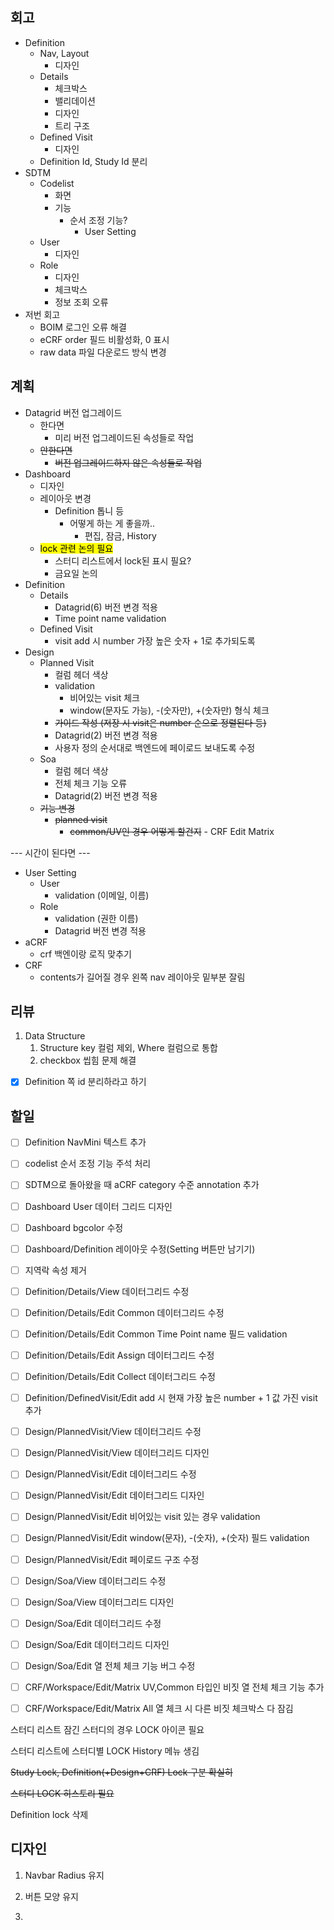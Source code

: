 ## 회고

- Definition
  - Nav, Layout
    - 디자인
  - Details
    - 체크박스
    - 밸리데이션
    - 디자인
    - 트리 구조
  - Defined Visit
    - 디자인
  - Definition Id, Study Id 분리
- SDTM
  - Codelist
    - 화면
    - 기능
      - 순서 조정 기능?
        - User Setting 
  - User
    - 디자인
  - Role
    - 디자인
    - 체크박스
    - 정보 조회 오류
- 저번 회고
  - BOIM 로그인 오류 해결
  - eCRF order 필드 비활성화, 0 표시
  - raw data 파일 다운로드 방식 변경

## 계획

- Datagrid 버전 업그레이드
  - 한다면
    - 미리 버전 업그레이드된 속성들로 작업
  - ~~안한다면~~
    - ~~버전 업그레이드하지 않은 속성들로 작업~~
- Dashboard
  - 디자인
  - 레이아웃 변경
    - Definition 톱니 등
      - 어떻게 하는 게 좋을까..
        - 편집, 잠금, History
  - <mark>lock 관련 논의 필요</mark>
    - 스터디 리스트에서 lock된 표시 필요?
    - 금요일 논의
- Definition
  - Details
    - Datagrid(6) 버전 변경 적용
    - Time point name validation
  - Defined Visit
    - visit add 시 number 가장 높은 숫자 + 1로 추가되도록
- Design
  - Planned Visit
    - 컬럼 헤더 색상
    - validation
      - 비어있는 visit 체크
      - window(문자도 가능), -(숫자만), +(숫자만) 형식 체크
    - ~~가이드 작성 (저장 시 visit은 number 순으로 정렬된다 등)~~
    - Datagrid(2) 버전 변경 적용
    - 사용자 정의 순서대로 백엔드에 페이로드 보내도록 수정
  - Soa
    - 컬럼 헤더 색상
    - 전체 체크 기능 오류
    - Datagrid(2) 버전 변경 적용
  - ~~기능 변경~~
    - ~~planned visit~~
      - ~~common/UV인 경우 어떻게 할건지~~ - CRF Edit Matrix

--- 시간이 된다면 ---

- User Setting
  - User
    - validation (이메일, 이름)
  - Role
    - validation (권한 이름)
    - Datagrid 버전 변경 적용
- aCRF
  - crf 백엔이랑 로직 맞추기
- CRF 
  - contents가 길어질 경우 왼쪽 nav 레이아웃 밑부분 잘림

## 리뷰

1. Data Structure
   1. Structure key 컬럼 제외, Where 컬럼으로 통합
   2. checkbox 씹힘 문제 해결
- [x] Definition 쪽 id 분리하라고 하기 

## 할일

- [ ] Definition NavMini 텍스트 추가

- [ ] codelist 순서 조정 기능 주석 처리

- [ ] SDTM으로 돌아왔을 때 aCRF category 수준 annotation 추가

- [ ] Dashboard User 데이터 그리드 디자인

- [ ] Dashboard bgcolor 수정

- [ ] Dashboard/Definition 레이아웃 수정(Setting 버튼만 남기기)

- [ ] 지역락 속성 제거

- [ ] Definition/Details/View 데이터그리드 수정

- [ ] Definition/Details/Edit Common 데이터그리드 수정

- [ ] Definition/Details/Edit Common Time Point name 필드 validation

- [ ] Definition/Details/Edit Assign 데이터그리드 수정

- [ ] Definition/Details/Edit Collect 데이터그리드 수정

- [ ] Definition/DefinedVisit/Edit add 시 현재 가장 높은 number + 1 값 가진 visit 추가

- [ ] Design/PlannedVisit/View 데이터그리드 수정

- [ ] Design/PlannedVisit/View 데이터그리드 디자인

- [ ] Design/PlannedVisit/Edit 데이터그리드 수정

- [ ] Design/PlannedVisit/Edit 데이터그리드 디자인

- [ ] Design/PlannedVisit/Edit 비어있는 visit 있는 경우 validation

- [ ] Design/PlannedVisit/Edit window(문자), -(숫자), +(숫자) 필드 validation

- [ ] Design/PlannedVisit/Edit 페이로드 구조 수정

- [ ] Design/Soa/View 데이터그리드 수정

- [ ] Design/Soa/View 데이터그리드 디자인

- [ ] Design/Soa/Edit 데이터그리드 수정

- [ ] Design/Soa/Edit 데이터그리드 디자인

- [ ] Design/Soa/Edit 열 전체 체크 기능 버그 수정

- [ ] CRF/Workspace/Edit/Matrix UV,Common 타입인 비짓 열 전체 체크 기능 추가

- [ ] CRF/Workspace/Edit/Matrix All 열 체크 시 다른 비짓 체크박스 다 잠김

스터디 리스트 잠긴 스터디의 경우 LOCK 아이콘 필요

스터디 리스트에 스터디별 LOCK History 메뉴 생김 

~~Study Lock, Definition(+Design+CRF) Lock 구분 확실히~~

~~스터디 LOCK 히스토리 필요~~

Definition lock 삭제

## 디자인

1. Navbar Radius 유지

2. 버튼 모양 유지

3. 